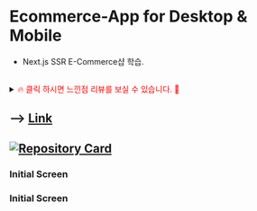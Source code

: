# Ecommerce-App for Desktop & Mobile

- Next.js SSR E-Commerce샵 학습.

##

<details>
<summary><span style="color:red">&#128293; 클릭 하시면 느낀점 리뷰를 보실 수 있습니다. &#128591;</span></summary>
<div markdown="1">       
  

</div>
</details>

##

## --> [Link](https://ecommerce-app-beta.vercel.app)

## [![Repository Card](https://widget.realdeveloper.pro/api/card?user=kdn0325&repo=ecommerce-app)](https://github.com/kdn0325/ecommerce-app')

### Initial Screen

### Initial Screen
